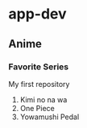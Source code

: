 # app-dev
## Anime
### Favorite Series

My first repository
1. Kimi no na wa 
2. One Piece
3. Yowamushi Pedal

